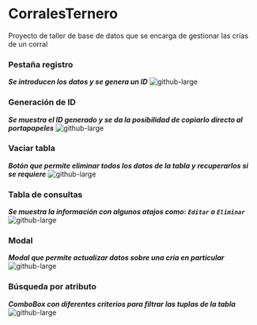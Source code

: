 ﻿# CorralesTernero

Proyecto de taller de base de datos que se encarga de gestionar las crías de un corral

### Pestaña registro
___Se introducen los datos y se genera un ID___
![github-large](https://github.com/urielexis64/CorralesTernero/blob/master/ScreenShots/Versi%C3%B3n%200.38/Screenshot_1.png)

### Generación de ID
___Se muestra el ID generado y se da la posibilidad de copiarlo directo al portapapeles___
![github-large](https://github.com/urielexis64/CorralesTernero/blob/master/ScreenShots/Versi%C3%B3n%200.38/Screenshot_2.png)

### Vaciar tabla
___Botón que permite eliminar todos los datos de la tabla y recuperarlos si se requiere___
![github-large](https://github.com/urielexis64/CorralesTernero/blob/master/ScreenShots/Versi%C3%B3n%200.38/Screenshot_3.png)

### Tabla de consultas
___Se muestra la información con algunos atajos como: `Editar` o `Eliminar`___
![github-large](https://github.com/urielexis64/CorralesTernero/blob/master/ScreenShots/Versi%C3%B3n%200.38/Screenshot_4.png)

### Modal
___Modal que permite actualizar datos sobre una cría en particular___
![github-large](https://github.com/urielexis64/CorralesTernero/blob/master/ScreenShots/Versi%C3%B3n%200.38/Screenshot_5.png)

### Búsqueda por atributo
___ComboBox con diferentes criterios para filtrar las tuplas de la tabla___
![github-large](https://github.com/urielexis64/CorralesTernero/blob/master/ScreenShots/Versi%C3%B3n%200.38/Screenshot_6.png)
